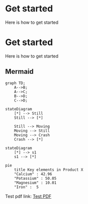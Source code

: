 # Get started
Here is how to get started
# Get started
Here is how to get started
## Mermaid

```mermaid
graph TD;
    A-->B;
    A-->C;
    B-->D;
    C-->D;
```

```mermaid
stateDiagram
    [*] --> Still
    Still --> [*]

    Still --> Moving
    Moving --> Still
    Moving --> Crash
    Crash --> [*]
```

```mermaid
stateDiagram
    [*] --> s1
    s1 --> [*]
```

```mermaid
pie
    title Key elements in Product X
    "Calcium" : 42.96
    "Potassium" : 50.05
    "Magnesium" : 10.01
    "Iron" :  5
```
Test pdf link:
[Test PDF](/assets/dummy.pdf ':target=_self') 